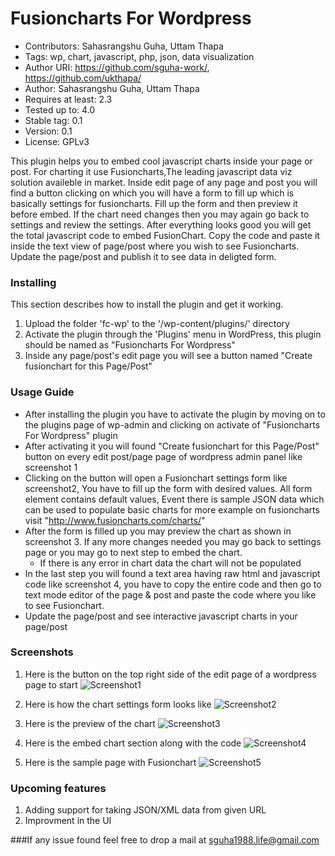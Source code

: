 # Fusioncharts For Wordpress

* Contributors: Sahasrangshu Guha, Uttam Thapa
* Tags: wp, chart, javascript, php, json, data visualization
* Author URI: https://github.com/sguha-work/, https://github.com/ukthapa/
* Author: Sahasrangshu Guha, Uttam Thapa
* Requires at least: 2.3
* Tested up to: 4.0
* Stable tag: 0.1
* Version: 0.1 
* License: GPLv3

This plugin helps you to embed cool javascript charts inside your page or post. For charting it use Fusioncharts,The
leading javascript data viz solution availeble in market. Inside edit page of any page and post you will find a button
clicking on which you will have a form to fill up which is basically settings for fusioncharts. Fill up the form and
then preview it before embed. If the chart need changes then you may again go back to settings and review the settings.
After everything looks good you will get the total javascript code to embed FusionChart. Copy the code and paste it 
inside the text view of page/post where you wish to see Fusioncharts. Update the page/post and publish it to see data
in deligted form.

### Installing
This section describes how to install the plugin and get it working.

1.	Upload the folder 'fc-wp' to the '/wp-content/plugins/' directory
2.	Activate the plugin through the 'Plugins' menu in WordPress, this plugin should be named as "Fusioncharts For Wordpress"
3.	Inside any page/post's edit page you will see a button named "Create fusionchart for this Page/Post"

### Usage Guide
* After installing the plugin you have to activate the plugin by moving on to the plugins page of wp-admin and clicking on activate of "Fusioncharts For Wordpress" plugin
* After activating it you will found "Create fusionchart for this Page/Post" button on every edit post/page page of wordpress admin panel like screenshot 1
* Clicking on the button will open a Fusionchart settings form like screenshot2, You have to fill up the form with desired values. All form element contains default values, Event there is sample JSON data which can be used to populate basic charts for more example on fusioncharts visit "http://www.fusioncharts.com/charts/"
* After the form is filled up you may preview the chart as shown in screenshot 3. If any more changes needed you may go back to settings page or you may go to next step to embed the chart.
	* If there is any error in chart data the chart will not be populated
* In the last step you will found a text area having raw html and javascript code like screenshot 4, you have to copy the entire code and then go to text mode editor of the page & post and paste the code where you like to see Fusionchart.
* Update the page/post and see interactive javascript charts in your page/post

### Screenshots
1. Here is the button on the top right side of the edit page of a wordpress page to start
	![Screenshot1](http://i.imgur.com/GRCGemK.png)
	
2. Here is how the chart settings form looks like
	![Screenshot2](http://i.imgur.com/oaP7lp5.png)
	
3. Here is the preview of the chart
	![Screenshot3](http://i.imgur.com/Jm2eJwY.png)		
	
4. Here is the embed chart section along with the code
	![Screenshot4](http://i.imgur.com/lvAYx98.png)
	
5. Here is the sample page with Fusionchart
	![Screenshot5](http://i.imgur.com/oB8rDdo.png)

### Upcoming features
1. Adding support for taking JSON/XML data from given URL
2. Improvment in the UI

###If any issue found feel free to drop a mail at sguha1988.life@gmail.com
